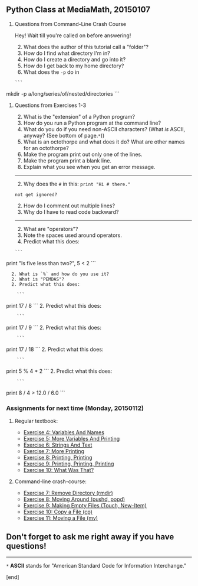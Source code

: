 ## Python Class at MediaMath, 20150107

 1. Questions from Command-Line Crash Course
 
    Hey! Wait till you're called on before answering!
 
      2. What does the author of this tutorial call a "folder"?
      2. How do I find what directory I'm in?
      2. How do I create a directory and go into it?
      2. How do I get back to my home directory?
      2. What does the `-p` do in

        ```
mkdir -p a/long/series/of/nested/directories
        ```

 1. Questions from Exercises 1-3
 
      2. What is the "extension" of a Python program?
      2. How do you run a Python program at the command line?
      2. What do you do if you need non-ASCII characters? (What _is_ ASCII, anyway? (See bottom of page.`*`))
      2. What is an octothorpe and what does it do? What are other names for an octothorpe?
      2. Make the program print out only one of the lines.
      2. Make the program print a blank line.
      2. Explain what you see when you get an error message.
     ----
      2. Why does the `#` in this:
        ```
print "Hi # there."
        ```

        not get ignored?
      2. How do I comment out multiple lines?
      2. Why do I have to read code backward?
     ----
      2. What are "operators"?
      2. Note the spaces used around operators.
      2. Predict what this does:

        ```
print "Is five less than two?", 5 < 2
        ```

      2. What is `%` and how do you use it?
      2. What is "PEMDAS"?
      2. Predict what this does:

        ```
print 17 / 8
        ```
      2. Predict what this does:

        ```
print 17 / 9
        ```
      2. Predict what this does:

        ```
print 17 / 18
        ```
      2. Predict what this does:

        ```
print 5 % 4 * 2
        ```
      2. Predict what this does:

        ```
print 8 / 4 > 12.0 / 6.0
        ```

### Assignments for next time (Monday, 20150112)

 1. Regular textbook:

      * [Exercise 4: Variables And Names](http://learnpythonthehardway.org/book/ex4.html)
      * [Exercise 5: More Variables And Printing](http://learnpythonthehardway.org/book/ex5.html)
      * [Exercise 6: Strings And Text](http://learnpythonthehardway.org/book/ex6.html)
      * [Exercise 7: More Printing](http://learnpythonthehardway.org/book/ex7.html)
      * [Exercise 8: Printing, Printing](http://learnpythonthehardway.org/book/ex8.html)
      * [Exercise 9: Printing, Printing, Printing](http://learnpythonthehardway.org/book/ex9.html)
      * [Exercise 10: What Was That?](http://learnpythonthehardway.org/book/ex10.html)
 
 1. Command-line crash-course:

      * [Exercise 7: Remove Directory (rmdir)](http://learnpythonthehardway.org/book/appendix-a-cli/ex7.html)
      * [Exercise 8: Moving Around (pushd, popd)](http://learnpythonthehardway.org/book/appendix-a-cli/ex8.html)
      * [Exercise 9: Making Empty Files (Touch, New-Item)](http://learnpythonthehardway.org/book/appendix-a-cli/ex9.html)
      * [Exercise 10: Copy a File (cp)](http://learnpythonthehardway.org/book/appendix-a-cli/ex10.html)
      * [Exercise 11: Moving a File (mv)](qqq)

## Don't forget to ask me right away if you have questions!

----

`*` **ASCII** stands for "American Standard Code for Information Interchange."

[end]